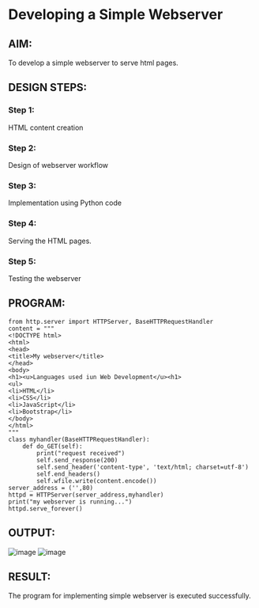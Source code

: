 # Developing a Simple Webserver
## AIM:
To develop a simple webserver to serve html pages.

## DESIGN STEPS:
### Step 1: 
HTML content creation

### Step 2:
Design of webserver workflow

### Step 3:
Implementation using Python code

### Step 4:
Serving the HTML pages.

### Step 5:
Testing the webserver

## PROGRAM:
```
from http.server import HTTPServer, BaseHTTPRequestHandler
content = """
<!DOCTYPE html>
<html>
<head>
<title>My webserver</title>
</head>
<body>
<h1><u>Languages used iun Web Development</u><h1>
<ul>
<li>HTML</li>
<li>CSS</li>
<li>JavaScript</li>
<li>Bootstrap</li>
</body>
</html>
"""
class myhandler(BaseHTTPRequestHandler):
    def do_GET(self):
        print("request received")
        self.send_response(200)
        self.send_header('content-type', 'text/html; charset=utf-8')
        self.end_headers()
        self.wfile.write(content.encode())
server_address = ('',80)
httpd = HTTPServer(server_address,myhandler)
print("my webserver is running...")
httpd.serve_forever()
```

## OUTPUT:
![image](https://github.com/vijayarajv1704/simplewebserver/assets/121303741/32d4a33b-4c8d-4379-acc1-779c555f8de3)
![image](https://github.com/vijayarajv1704/simplewebserver/assets/121303741/cfc2ae33-557b-4ee5-a47b-0f3bc6ecb620)



## RESULT:
The program for implementing simple webserver is executed successfully.
